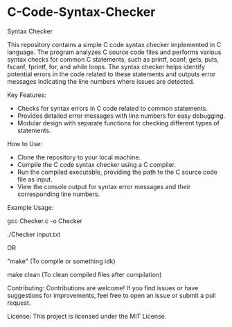 # C-Code-Syntax-Checker
Syntax Checker

This repository contains a simple C code syntax checker implemented in C language. The program analyzes C source code files and performs various syntax checks for common C statements, such as printf, scanf, gets, puts, fscanf, fprintf, for, and while loops. The syntax checker helps identify potential errors in the code related to these statements and outputs error messages indicating the line numbers where issues are detected.

Key Features:
- Checks for syntax errors in C code related to common statements.
- Provides detailed error messages with line numbers for easy debugging.
- Modular design with separate functions for checking different types of statements.

How to Use:
- Clone the repository to your local machine.
- Compile the C code syntax checker using a C compiler.
- Run the compiled executable, providing the path to the C source code file as input.
- View the console output for syntax error messages and their corresponding line numbers.

Example Usage:

gcc Checker.c -o Checker

./Checker input.txt

OR

"make" (To compile or something idk)

make clean (To clean compiled files after compilation)

Contributing:
Contributions are welcome! If you find issues or have suggestions for improvements, feel free to open an issue or submit a pull request.

License:
This project is licensed under the MIT License.
